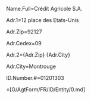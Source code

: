Name.Full=Crédit Agricole S.A.

Adr.1=12 place des Etats-Unis

Adr.Zip=92127

Adr.Cedex=09

Adr.2={Adr.Zip} {Adr.City}

Adr.City=Montrouge

ID.Number.#=01201303

=[G/AgtForm/FR/ID/Entity/0.md]
